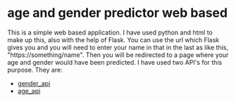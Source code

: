# age and gender predictor web based
 This is a simple web based application. I have used python and html to make up this, also with the help of Flask. You can use the url which Flask gives you and you will need to enter your name in that in the last as like this, "https://something/name". Then you will be redirected to a page where your age and gender would have been predicted. I have used two API's for this purpose. They are:
 * [gender_api](https://genderize.io/)
 * [age_api](https://agify.io/)
